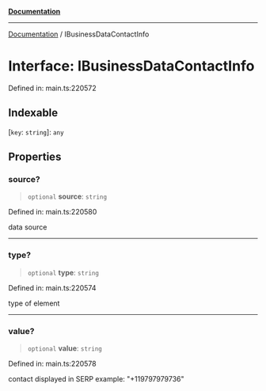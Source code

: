 [**Documentation**](../README.md)

***

[Documentation](../README.md) / IBusinessDataContactInfo

# Interface: IBusinessDataContactInfo

Defined in: main.ts:220572

## Indexable

\[`key`: `string`\]: `any`

## Properties

### source?

> `optional` **source**: `string`

Defined in: main.ts:220580

data source

***

### type?

> `optional` **type**: `string`

Defined in: main.ts:220574

type of element

***

### value?

> `optional` **value**: `string`

Defined in: main.ts:220578

contact displayed in SERP 
example:
"+119797979736"
